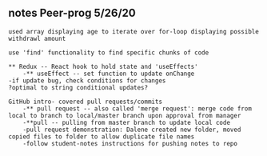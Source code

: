 ## notes Peer-prog 5/26/20

    used array displaying age to iterate over for-loop displaying possible withdrawl amount

    use 'find' functionality to find specific chunks of code

    ** Redux -- React hook to hold state and 'useEffects'
        -** useEffect -- set function to update onChange
    -if update bug, check conditions for changes
    ?optimal to string conditional updates?

    GitHub intro- covered pull requests/commits
        -** pull request -- also called 'merge request': merge code from local to branch to local/master branch upon approval from manager
        -**pull -- pulling from master branch to update local code
        -pull request demonstration: Dalene created new folder, moved copied files to folder to allow duplicate file names
        -follow student-notes instructions for pushing notes to repo

